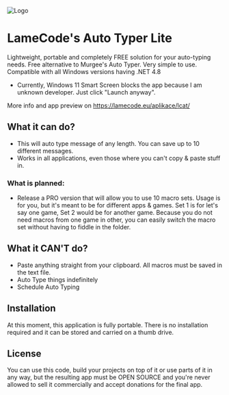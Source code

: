 ![Logo](https://lamecode.eu/aplikace/lcat/LCAT%20Icon.png)


# LameCode's Auto Typer Lite

Lightweight, portable and completely FREE solution for your auto-typing needs. Free alternative to Murgee's Auto Typer. Very simple to use. Compatible with all Windows versions having .NET 4.8

- Currently, Windows 11 Smart Screen blocks the app because I am unknown developer. Just click "Launch anyway".

More info and app preview on https://lamecode.eu/aplikace/lcat/
## What it can do?
- This will auto type message of any length. You can save up to 10 different messages.
- Works in all applications, even those where you can't copy & paste stuff in.

### What is planned:
- Release a PRO version that will allow you to use 10 macro sets. Usage is for you, but it's meant to be for different apps & games. Set 1 is for let's say one game, Set 2 would be for another game. Because you do not need macros from one game in other, you can easily switch the macro set without having to fiddle in the folder.

## What it CAN'T do?
- Paste anything straight from your clipboard. All macros must be saved in the text file.
- Auto Type things indefinitely
- Schedule Auto Typing
## Installation

At this moment, this application is fully portable. There is no installation required and it can be stored and carried on a thumb drive.
## License

You can use this code, build your projects on top of it or use parts of it in any way, but the resulting app must be OPEN SOURCE and you're never allowed to sell it commercially and accept donations for the final app.
